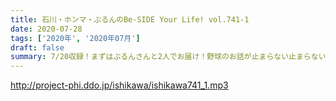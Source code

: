 ```yaml
---
title: 石川・ホンマ・ぶるんのBe-SIDE Your Life! vol.741-1
date: 2020-07-28
tags: ['2020年', '2020年07月']
draft: false
summary: 7/20収録！まずはぶるんさんと2人でお届け！野球のお話が止まらない止まらない！！
---
```


http://project-phi.ddo.jp/ishikawa/ishikawa741_1.mp3
